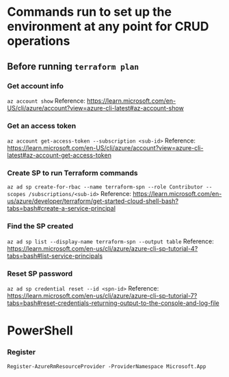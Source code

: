# Commands run to set up the environment at any point for CRUD operations

## Before running `terraform plan`

### Get account info
`az account show`
Reference: https://learn.microsoft.com/en-US/cli/azure/account?view=azure-cli-latest#az-account-show

### Get an access token
`az account get-access-token --subscription <sub-id>`
Reference: https://learn.microsoft.com/en-US/cli/azure/account?view=azure-cli-latest#az-account-get-access-token

### Create SP to run Terraform commands
`az ad sp create-for-rbac --name terraform-spn --role Contributor --scopes /subscriptions/<sub-id>`
Reference: https://learn.microsoft.com/en-us/azure/developer/terraform/get-started-cloud-shell-bash?tabs=bash#create-a-service-principal

### Find the SP created
`az ad sp list --display-name terraform-spn --output table`
Reference: https://learn.microsoft.com/en-us/cli/azure/azure-cli-sp-tutorial-4?tabs=bash#list-service-principals

### Reset SP password
`az ad sp credential reset --id <spn-id>`
Reference: https://learn.microsoft.com/en-us/cli/azure/azure-cli-sp-tutorial-7?tabs=bash#reset-credentials-returning-output-to-the-console-and-log-file

# PowerShell

### Register 
`Register-AzureRmResourceProvider -ProviderNamespace Microsoft.App`

